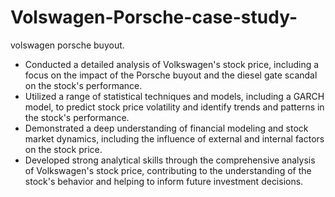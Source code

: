 # Volswagen-Porsche-case-study-
volswagen porsche buyout.
* Conducted a detailed analysis of Volkswagen's stock price, including a focus on the impact
of the Porsche buyout and the diesel gate scandal on the stock's performance.
* Utilized a range of statistical techniques and models, including a GARCH model, to predict
stock price volatility and identify trends and patterns in the stock's performance.
* Demonstrated a deep understanding of financial modeling and stock market dynamics,
including the influence of external and internal factors on the stock price.
* Developed strong analytical skills through the comprehensive analysis of Volkswagen's
stock price, contributing to the understanding of the stock's behavior and helping to inform
future investment decisions.


